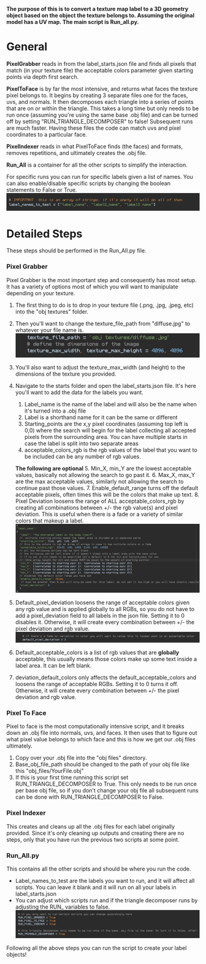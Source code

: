 **The purpose of this is to convert a texture map label to a 3D geometry object based on
the object the texture belongs to. Assuming the original model has a UV map.
The main script is Run_all.py.**


# General

**PixelGrabber** reads in from the label_starts.json file and finds all pixels that match
(in your texture file) the acceptable colors parameter given starting points via depth first search.

**PixelToFace** is by far the most intensive, and returns what faces the texture pixel belongs to.
It begins by creating 3 separate files one for the faces, uvs, and normals. It then decomposes
each triangle into a series of points that are on or within the triangle.
This takes a long time but only needs to be run once (assuming you're using the same base .obj file)
and can be turned off by setting "RUN_TRIANGLE_DECOMPOSER" to false! Subsequent runs are much
faster. Having these files the code can match uvs and pixel coordinates to a particular face.

**PixelIndexer** reads in what PixelToFace finds (the faces) and formats, removes repetitions, 
and ultimately creates the .obj file.

**Run_All** is a container for all the other scripts to simplify the interaction.

For specific runs you can run for specific labels given a list of names.
You can also enable/disable specific scripts by changing the boolean statements to False or True.
![img.png](/misc/label_list_example.png)


# Detailed Steps

These steps should be performed in the Run_All.py file.

### Pixel Grabber

Pixel Grabber is the most important step and consequently has most setup. It has a variety of 
options most of which you will want to manipulate depending on your texture.
1. The first thing to do is to drop in your texture file (.png, .jpg, .jpeg, etc)
into the "obj textures" folder. 
2. Then you'll want to change the texture_file_path from "diffuse.jpg"
to whatever your file name is.
![img.png](/misc/texture_file_path.png)
3. You'll also want to adjust the texture_max_width (and height) to 
the dimensions of the texture you provided.
4. Navigate to the starts folder and open the label_starts.json file. It's here you'll want to
add the data for the labels you want.
   1. Label_name is the name of the label and will also be the name when it's turned into a .obj file
   2. Label is a shorthand name for it can be the same or different
   3. Starting_points  are the x,y pixel coordinates (assuming top left is 0,0) where the search will begin for the 
   label collecting all accepted pixels from the surrounding area.
   You can have multiple starts in case the label is split into two separate areas
   4. acceptable_colors_rgb is the rgb values of the label that you want to be included can be any number of rgb values.
   
   **The following are optional**
   5. Min_X, min_Y are the lowest acceptable values, basically not allowing the search to go past
   it.
   6. Max_X, max_Y are the max acceptable values, similarly not allowing the search to continue past those values.
   7. Enable_default_range turns off the default acceptable pixels, often times this will be the colors 
   that make up text.
   8. Pixel Deviation loosens the range of ALL acceptable_colors_rgb by creating all combinations
   between +/- the rgb value(s) and pixel deviation. This is useful when there is a fade or
   a variety of similar colors that makeup a label.
 ![img.png](/misc/json_format.png)
   
5. Default_pixel_deviation loosens the range of acceptable colors given any rgb value
and is applied globally to all RGBs, so you do not have to add a pixel_deviation field
to all labels in the json file. Setting it to 0 disables it. Otherwise, it will create
every combination between +/- the pixel deviation and rgb value.
![img.png](/misc/default_pixel_deviation.png)
6. Default_acceptable_colors is a list of rgb values that are **globally** acceptable,
this usually means those colors make up some text inside a label area. It can be left blank.
7. deviation_default_colors only affects the default_acceptable_colors and loosens the range 
of acceptable RGBs. Setting it to 0 turns it off. Otherwise, it will create
every combination between +/- the pixel deviation and rgb value.


### Pixel To Face
Pixel to face is the most computationally intensive script, and it breaks down an .obj file
into normals, uvs, and faces. It then uses that to figure out what pixel value belongs to which face
and this is how we get our .obj files ultimately.
1. Copy over your .obj file into the "obj files" directory.
2. Base_obj_file_path should be changed to the path of your obj file like this "obj_files/YourFile.obj"
3. If this is your first time running this script set RUN_TRIANGLE_DECOMPOSER to True. This only needs
to be run once per base obj file, so if you don't change your obj file all subsequent runs can be done 
with RUN_TRIANGLE_DECOMPOSER to False.


### Pixel Indexer
This creates and cleans up all the .obj files for each label originally provided.
Since it's only cleaning up outputs and creating there are no steps, only that you have run the previous
two scripts at some point.


### Run_All.py
This contains all the other scripts and should be where you run the code.

- Label_names_to_test are the labels you want to run, and it will affect all scripts. 
You can leave it blank and it will run on all your labels in label_starts.json
- You can adjust which scripts run and if the triangle decomposer runs by adjusting the RUN_ variables to false.
![img_1.png](/misc/script%20booleans.png)

Following all the above steps you can run the script to create your label objects!
